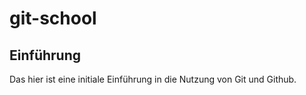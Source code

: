 # git-school
## Einführung

Das hier ist eine initiale Einführung in die Nutzung von Git und Github. 
